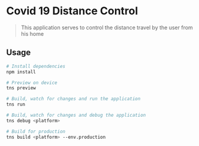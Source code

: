 # Covid 19 Distance Control

> This application serves to control the distance travel by the user from his home

## Usage

``` bash
# Install dependencies
npm install

# Preview on device
tns preview

# Build, watch for changes and run the application
tns run

# Build, watch for changes and debug the application
tns debug <platform>

# Build for production
tns build <platform> --env.production

```
